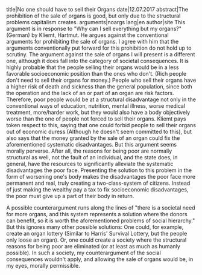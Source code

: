 title|No one should have to sell their Organs
date|12.07.2017
abstract|The prohibition of the sale of organs is good, but only due to the structural problems capitalism creates.
arguments|noargs
lang|en
author|site
This argument is in response to "Why can I sell everything but my organs?" (German) by Kliemt, Hartmut. He argues against the conventional arguments for prohibiting the sale of organs. I agree with him that the arguments conventionally put forward for this prohibition do not hold up to scrutiny. The argument against the sale of organs I will present is a different one, although it does fall into the category of societal consequences.
It is highly probable that the people selling their organs would be in a less favorable socioeconomic position than the ones who don't. (Rich people don't need to sell their organs for money.)
People who sell their organs have a higher risk of death and sickness than the general population, since both the operation and the lack of an or part of an organ are risk factors.
Therefore, poor people would be at a structural disadvantage not only in the conventional ways of education, nutrition, mental illness, worse medical treatment, more/harder work, but they would also have a body objectively worse than the one of people not forced to sell their organs.
Kliemt pays token respect to this, saying that one could forbid people to sell their organs out of economic duress (Although he doesn't seem committed to this), but also says that the money granted by the sale of an organ could fix the aforementioned systematic disadvantages. But this argument seems morally perverse. After all, the reasons for being poor are normally structural as well, not the fault of an individual, and the state does, in general, have the resources to significantly alleviate the systematic disadvantages the poor face. Presenting the solution to this problem in the form of worsening one's body makes the disadvantages the poor face more permanent and real, truly creating a two-class-system of citizens. Instead of just making the wealthy pay a tax to fix socioeconomic disadvantages, the poor must give up a part of their body in return.

A possible counterargument runs along the lines of "there is a societal need for more organs, and this system represents a solution where the donors can benefit, so it is worth the aforementioned problems of social hierarchy." But this ignores many other possible solutions: One could, for example, create an organ lottery (Similar to Harris' Survival Lottery, but the people only loose an organ). Or, one could create a society where the structural reasons for being poor are eliminated (or at least as much as humanly possible). In such a society, my counterargument of the social consequences wouldn't apply, and allowing the sale of organs would be, in my eyes, morally permissible.
